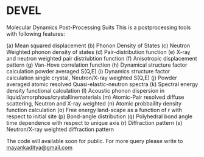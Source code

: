 # DEVEL
Molecular Dynamics Post-Processing Suits
This is a postprocessing tools with following features:

(a) Mean squared displacement
(b) Phonon Density of States 
(c) Neutron Weighted phonon density of states
(d) Pair-distribution function
(e) X-ray and neutron weighted pair distriubtion function
(f) Anisotropic displacement pattern
(g) Van-Hove correlation function
(h) Dynamical structure factor calculation powder averaged S(Q,E)
(i) Dynamics structure factor calculation single crystal, Neutron/X-ray weighted S(Q,E)
(j) Powder averaged atomic resolved Quasi-elastic-neutron spectra 
(k) Spectral energy density functional calculation
(l) Acoustic phonon dispersion in liquid/amorphous/crystallinematerials
(m) Atomic-Pair resolved diffuse scattering, Neutron and X-ray weighted 
(n) Atomic probbaility density function calculation 
(o) Free energy land-scape as a function of r with respect to initial site
(p) Bond-angle distribution
(q) Polyhedral bond angle time dependence with respect to unique axis
(r) Diffraction pattern
(s) Neutron/X-ray weighted diffraction pattern



The code will available soon for public. For more query please write to mayankaditya@gmail.com
